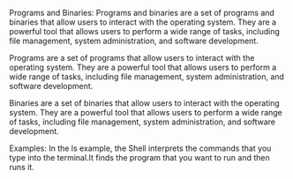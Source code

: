 Programs and Binaries:
Programs and binaries are a set of programs and binaries that allow users to interact with the operating system. They are a powerful tool that allows users to perform a wide range of tasks, including file management, system administration, and software development.

Programs are a set of programs that allow users to interact with the operating system. They are a powerful tool that allows users to perform a wide range of tasks, including file management, system administration, and software development.

Binaries are a set of binaries that allow users to interact with the operating system. They are a powerful tool that allows users to perform a wide range of tasks, including file management, system administration, and software development.


Examples: 
In the ls example, the Shell interprets the commands that you type into the terminal.It finds the program that you want to run and then runs it.